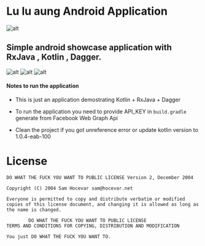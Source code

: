 # Lu lu aung Android Application

![alt](http://link)

## Simple android showcase application with RxJava , Kotlin , Dagger.

![alt](http://link) ![alt](http://link) ![alt](http://link) 


####  Notes to run the application

* This is just an application demostrating Kotlin + RxJava + Dagger 

* To run the application you need to provide API_KEY in `build.gradle` 
generate from Facebook Web Graph Api

* Clean the project if you got unreference error  or update kotlin version to 1.0.4-eab-100


# License #
```
DO WHAT THE FUCK YOU WANT TO PUBLIC LICENSE Version 2, December 2004

Copyright (C) 2004 Sam Hocevar sam@hocevar.net

Everyone is permitted to copy and distribute verbatim or modified copies of this license document, and changing it is allowed as long as the name is changed.

        DO WHAT THE FUCK YOU WANT TO PUBLIC LICENSE
TERMS AND CONDITIONS FOR COPYING, DISTRIBUTION AND MODIFICATION

You just DO WHAT THE FUCK YOU WANT TO.

```







